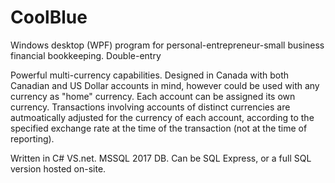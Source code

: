 # CoolBlue
Windows desktop (WPF) program for personal-entrepreneur-small business financial bookkeeping. Double-entry

Powerful multi-currency capabilities. Designed in Canada with both Canadian and US Dollar accounts in mind, however could be used with any currency as "home" currency. Each account can be assigned its own currency. Transactions involving accounts of distinct currencies are autmoatically adjusted for the currency of each account, according to the specified exchange rate at the time of the transaction (not at the time of reporting).


Written in C# VS.net. MSSQL 2017 DB. Can be SQL Express, or a full SQL version hosted on-site.
